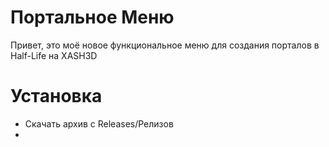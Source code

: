 # Портальное Меню
Привет, это моё новое функциональное меню для создания порталов в Half-Life на XASH3D
# Установка
- Скачать архив с Releases/Релизов
- 

